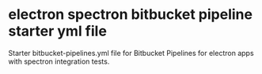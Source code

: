 # electron spectron bitbucket pipeline starter yml file
Starter bitbucket-pipelines.yml file for Bitbucket Pipelines for electron apps with spectron integration tests.
